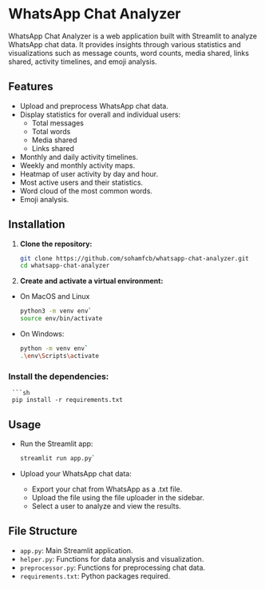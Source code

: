 # WhatsApp Chat Analyzer

WhatsApp Chat Analyzer is a web application built with Streamlit to analyze WhatsApp chat data. It provides insights through various statistics and visualizations such as message counts, word counts, media shared, links shared, activity timelines, and emoji analysis.

## Features

- Upload and preprocess WhatsApp chat data.
- Display statistics for overall and individual users:
  - Total messages
  - Total words
  - Media shared
  - Links shared
- Monthly and daily activity timelines.
- Weekly and monthly activity maps.
- Heatmap of user activity by day and hour.
- Most active users and their statistics.
- Word cloud of the most common words.
- Emoji analysis.

## Installation

1. **Clone the repository:**

   ```sh
   git clone https://github.com/sohamfcb/whatsapp-chat-analyzer.git
   cd whatsapp-chat-analyzer

2. **Create and activate a virtual environment:**

- On MacOS and Linux

    ```sh
    python3 -m venv env`
    source env/bin/activate

- On Windows:

  ```sh
  python -m venv env`
  .\env\Scripts\activate

### Install the dependencies:

     ```sh
     pip install -r requirements.txt

## Usage

 -   Run the Streamlit app:

     ```sh
     streamlit run app.py`
     
 -   Upload your WhatsApp chat data:
       - Export your chat from WhatsApp as a .txt file.
       - Upload the file using the file uploader in the sidebar.
       - Select a user to analyze and view the results.

## File Structure

   - `app.py`: Main Streamlit application.
   - `helper.py`: Functions for data analysis and visualization.
   - `preprocessor.py`: Functions for preprocessing chat data.
   - `requirements.txt`: Python packages required.
